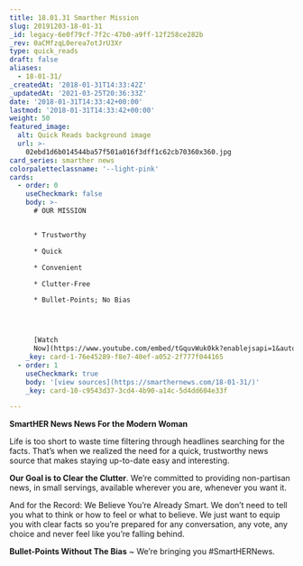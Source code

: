 ```yaml
---
title: 18.01.31 Smarther Mission
slug: 20191203-18-01-31
_id: legacy-6e0f79cf-7f2c-47b0-a9ff-12f258ce282b
_rev: 0aCMfzqL0erea7otJrU3Xr
type: quick_reads
draft: false
aliases:
  - 18-01-31/
_createdAt: '2018-01-31T14:33:42Z'
_updatedAt: '2021-03-25T20:36:33Z'
date: '2018-01-31T14:33:42+00:00'
lastmod: '2018-01-31T14:33:42+00:00'
weight: 50
featured_image:
  alt: Quick Reads background image
  url: >-
    02ebd1d6b014544ba57f501a016f3dff1c62cb70360x360.jpg
card_series: smarther news
colorpaletteclassname: '--light-pink'
cards:
  - order: 0
    useCheckmark: false
    body: >-
      # OUR MISSION


      * Trustworthy

      * Quick

      * Convenient

      * Clutter-Free

      * Bullet-Points; No Bias




      [Watch
      Now](https://www.youtube.com/embed/tGquvWuk0kk?enablejsapi=1&autoplay=1&rel=0)
    _key: card-1-76e45289-f8e7-40ef-a052-2f777f044165
  - order: 1
    useCheckmark: true
    body: '[view sources](https://smarthernews.com/18-01-31/)'
    _key: card-10-c9543d37-3cd4-4b90-a14c-5d4dd604e33f

---
```

**SmartHER News News For the Modern Woman**

Life is too short to waste time filtering through headlines searching for the facts. That’s when we realized the need for a quick, trustworthy news source that makes staying up-to-date easy and interesting.

**Our Goal is to Clear the Clutter**. We’re committed to providing non-partisan news, in small servings, available wherever you are, whenever you want it.

And for the Record: We Believe You’re Already Smart. We don’t need to tell you what to think or how to feel or what to believe. We just want to equip you with clear facts so you’re prepared for any conversation, any vote, any choice and never feel like you’re falling behind.

**Bullet-Points Without The Bias** ~ We’re bringing you #SmartHERNews.